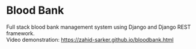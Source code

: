 # Blood Bank
Full stack blood bank management system using Django and Django REST framework.\
Video demonstration: https://zahid-sarker.github.io/bloodbank.html
